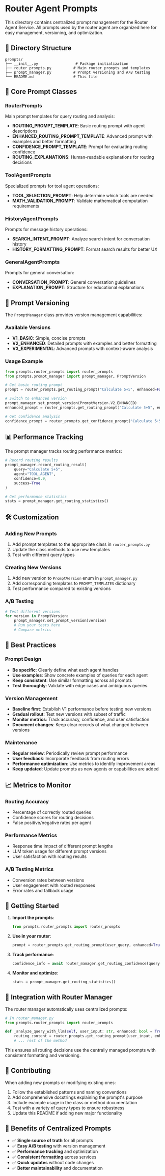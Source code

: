 # Router Agent Prompts

This directory contains centralized prompt management for the Router Agent Service. All prompts used by the router agent are organized here for easy management, versioning, and optimization.

## 📁 Directory Structure

```
prompts/
├── __init__.py                 # Package initialization
├── router_prompts.py          # Main router prompts and templates
├── prompt_manager.py          # Prompt versioning and A/B testing
└── README.md                  # This file
```

## 🎯 Core Prompt Classes

### RouterPrompts
Main prompt templates for query routing and analysis:

- **ROUTING_PROMPT_TEMPLATE**: Basic routing prompt with agent descriptions
- **ENHANCED_ROUTING_PROMPT_TEMPLATE**: Advanced prompt with examples and better formatting
- **CONFIDENCE_PROMPT_TEMPLATE**: Prompt for evaluating routing confidence
- **ROUTING_EXPLANATIONS**: Human-readable explanations for routing decisions

### ToolAgentPrompts
Specialized prompts for tool agent operations:

- **TOOL_SELECTION_PROMPT**: Help determine which tools are needed
- **MATH_VALIDATION_PROMPT**: Validate mathematical computation requirements

### HistoryAgentPrompts  
Prompts for message history operations:

- **SEARCH_INTENT_PROMPT**: Analyze search intent for conversation history
- **HISTORY_FORMATTING_PROMPT**: Format search results for better UX

### GeneralAgentPrompts
Prompts for general conversation:

- **CONVERSATION_PROMPT**: General conversation guidelines
- **EXPLANATION_PROMPT**: Structure for educational explanations

## 🔄 Prompt Versioning

The `PromptManager` class provides version management capabilities:

### Available Versions
- **V1_BASIC**: Simple, concise prompts
- **V2_ENHANCED**: Detailed prompts with examples and better formatting  
- **V3_EXPERIMENTAL**: Advanced prompts with context-aware analysis

### Usage Example
```python
from prompts.router_prompts import router_prompts
from prompts.prompt_manager import prompt_manager, PromptVersion

# Get basic routing prompt
prompt = router_prompts.get_routing_prompt("Calculate 5+5", enhanced=False)

# Switch to enhanced version
prompt_manager.set_prompt_version(PromptVersion.V2_ENHANCED)
enhanced_prompt = router_prompts.get_routing_prompt("Calculate 5+5", enhanced=True)

# Get confidence analysis
confidence_prompt = router_prompts.get_confidence_prompt("Calculate 5+5", "TOOL_AGENT")
```

## 📊 Performance Tracking

The prompt manager tracks routing performance metrics:

```python
# Record routing results
prompt_manager.record_routing_result(
    query="Calculate 5+5",
    agent="TOOL_AGENT", 
    confidence=0.9,
    success=True
)

# Get performance statistics
stats = prompt_manager.get_routing_statistics()
```

## 🛠️ Customization

### Adding New Prompts
1. Add prompt templates to the appropriate class in `router_prompts.py`
2. Update the class methods to use new templates
3. Test with different query types

### Creating New Versions
1. Add new version to `PromptVersion` enum in `prompt_manager.py`
2. Add corresponding templates to `PROMPT_TEMPLATES` dictionary
3. Test performance compared to existing versions

### A/B Testing
```python
# Test different versions
for version in PromptVersion:
    prompt_manager.set_prompt_version(version)
    # Run your tests here
    # Compare metrics
```

## 🎯 Best Practices

### Prompt Design
- **Be specific**: Clearly define what each agent handles
- **Use examples**: Show concrete examples of queries for each agent
- **Keep consistent**: Use similar formatting across all prompts
- **Test thoroughly**: Validate with edge cases and ambiguous queries

### Version Management
- **Baseline first**: Establish V1 performance before testing new versions
- **Gradual rollout**: Test new versions with subset of traffic
- **Monitor metrics**: Track accuracy, confidence, and user satisfaction
- **Document changes**: Keep clear records of what changed between versions

### Maintenance
- **Regular review**: Periodically review prompt performance
- **User feedback**: Incorporate feedback from routing errors
- **Performance optimization**: Use metrics to identify improvement areas
- **Keep updated**: Update prompts as new agents or capabilities are added

## 📈 Metrics to Monitor

### Routing Accuracy
- Percentage of correctly routed queries
- Confidence scores for routing decisions
- False positive/negative rates per agent

### Performance Metrics
- Response time impact of different prompt lengths
- LLM token usage for different prompt versions
- User satisfaction with routing results

### A/B Testing Metrics
- Conversion rates between versions
- User engagement with routed responses
- Error rates and fallback usage

## 🚀 Getting Started

1. **Import the prompts**:
   ```python
   from prompts.router_prompts import router_prompts
   ```

2. **Use in your router**:
   ```python
   prompt = router_prompts.get_routing_prompt(user_query, enhanced=True)
   ```

3. **Track performance**:
   ```python
   confidence_info = await router_manager.get_routing_confidence(query, agent_type)
   ```

4. **Monitor and optimize**:
   ```python
   stats = prompt_manager.get_routing_statistics()
   ```

## 🔧 Integration with Router Manager

The router manager automatically uses centralized prompts:

```python
# In router_manager.py
from prompts.router_prompts import router_prompts

def _analyze_query_with_llm(self, user_input: str, enhanced: bool = True):
    routing_content = router_prompts.get_routing_prompt(user_input, enhanced=enhanced)
    # ... rest of the method
```

This ensures all routing decisions use the centrally managed prompts with consistent formatting and versioning.

## 📝 Contributing

When adding new prompts or modifying existing ones:

1. Follow the established patterns and naming conventions
2. Add comprehensive docstrings explaining the prompt's purpose
3. Include example usage in the class or method documentation
4. Test with a variety of query types to ensure robustness
5. Update this README if adding new major functionality

## 🎉 Benefits of Centralized Prompts

- ✅ **Single source of truth** for all prompts
- ✅ **Easy A/B testing** with version management
- ✅ **Performance tracking** and optimization
- ✅ **Consistent formatting** across services
- ✅ **Quick updates** without code changes
- ✅ **Better maintainability** and documentation
